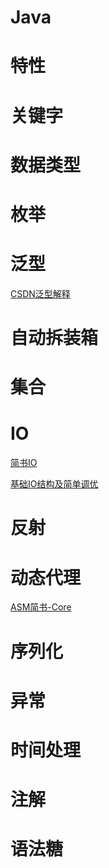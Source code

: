 # Java

# 特性

# 关键字

# 数据类型

# 枚举

# 泛型

[CSDN泛型解释](https://blog.csdn.net/briblue/article/details/76736356)

# 自动拆装箱

# 集合

# IO

[简书IO](https://www.jianshu.com/p/ef418ccf2f7d)

[基础IO结构及简单调优](https://www.ibm.com/developerworks/cn/java/j-lo-javaio/index.html)

# 反射

# 动态代理

[ASM简书-Core](https://www.jianshu.com/p/a85e8f83fa14)

# 序列化

# 异常

# 时间处理

# 注解

# 语法糖